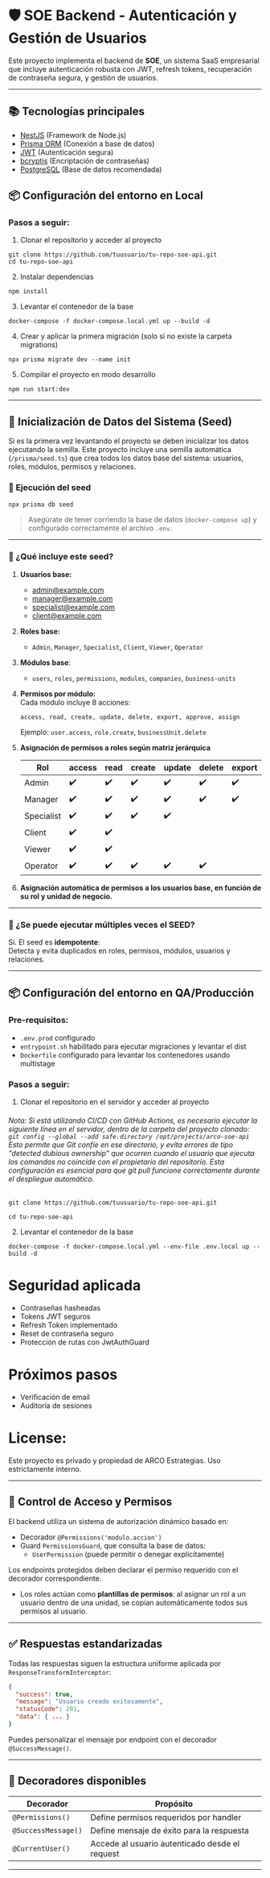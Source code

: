 # 🛡️ SOE Backend - Autenticación y Gestión de Usuarios

Este proyecto implementa el backend de **SOE**, un sistema SaaS empresarial que incluye autenticación robusta con JWT, refresh tokens, recuperación de contraseña segura, y gestión de usuarios.

---

## 📚 Tecnologías principales

- [NestJS](https://nestjs.com/) (Framework de Node.js)
- [Prisma ORM](https://www.prisma.io/) (Conexión a base de datos)
- [JWT](https://jwt.io/) (Autenticación segura)
- [bcryptjs](https://github.com/dcodeIO/bcrypt.js) (Encriptación de contraseñas)
- [PostgreSQL](https://www.postgresql.org/) (Base de datos recomendada)

## 📦 Configuración del entorno en Local

### Pasos a seguir:

1. Clonar el repositorio y acceder al proyecto

```
git clone https://github.com/tuusuario/tu-repo-soe-api.git
cd tu-repo-soe-api
```

2. Instalar dependencias

```
npm install
```

3. Levantar el contenedor de la base

```
docker-compose -f docker-compose.local.yml up --build -d
```

4. Crear y aplicar la primera migración (solo si no existe la carpeta migrations)

```
npx prisma migrate dev --name init
```

5. Compilar el proyecto en modo desarrollo

```
npm run start:dev
```

---

## 🌱 Inicialización de Datos del Sistema (Seed)

Si es la primera vez levantando el proyecto se deben inicializar los datos ejecutando la semilla.
Este proyecto incluye una semilla automática (`/prisma/seed.ts`) que crea todos los datos base del sistema: usuarios, roles, módulos, permisos y relaciones.

### 🔧 Ejecución del seed

```bash
npx prisma db seed
```

> Asegúrate de tener corriendo la base de datos (`docker-compose up`) y configurado correctamente el archivo `.env`.

---

### 🧱 ¿Qué incluye este seed?

1. **Usuarios base:**

   - [admin@example.com](mailto:admin@example.com)
   - [manager@example.com](mailto:manager@example.com)
   - [specialist@example.com](mailto:specialist@example.com)
   - [client@example.com](mailto:client@example.com)

2. **Roles base:**

   - `Admin`, `Manager`, `Specialist`, `Client`, `Viewer`, `Operator`

3. **Módulos base**:

   - `users`, `roles`, `permissions`, `modules`, `companies`, `business-units`

4. **Permisos por módulo:**\
   Cada módulo incluye 8 acciones:

   ```
   access, read, create, update, delete, export, approve, assign
   ```

   Ejemplo: `user.access`, `role.create`, `businessUnit.delete`

5. **Asignación de permisos a roles según matriz jerárquica**

   | Rol        | access | read | create | update | delete | export | approve | assign |
   | ---------- | ------ | ---- | ------ | ------ | ------ | ------ | ------- | ------ |
   | Admin      | ✔️     | ✔️   | ✔️     | ✔️     | ✔️     | ✔️     | ✔️      | ✔️     |
   | Manager    | ✔️     | ✔️   | ✔️     | ✔️     | ✔️     | ✔️     | ✔️      |        |
   | Specialist | ✔️     | ✔️   | ✔️     | ✔️     |        |        |         |        |
   | Client     | ✔️     | ✔️   |        |        |        |        |         |        |
   | Viewer     | ✔️     | ✔️   |        |        |        |        |         |        |
   | Operator   | ✔️     | ✔️   | ✔️     | ✔️     | ✔️     |        |         |        |

6. **Asignación automática de permisos a los usuarios base, en función de su rol y unidad de negocio.**

---

### 🔄 ¿Se puede ejecutar múltiples veces el SEED?

Sí. El seed es **idempotente**:\
Detecta y evita duplicados en roles, permisos, módulos, usuarios y relaciones.

---

## 📦 Configuración del entorno en QA/Producción

### Pre-requisitos:

- `.env.prod` configurado
- `entrypoint.sh` habilitado para ejecutar migraciones y levantar el dist
- `Dockerfile` configurado para levantar los contenedores usando multistage

### Pasos a seguir:

1. Clonar el repositorio en el servidor y acceder al proyecto

###### Nota: Si está utilizando CI/CD con GitHub Actions, es necesario ejecutar la siguiente línea en el servidor, dentro de la carpeta del proyecto clonado: `git config --global --add safe.directory /opt/projects/arco-soe-api` Esto permite que Git confíe en ese directorio, y evita errores de tipo "detected dubious ownership" que ocurren cuando el usuario que ejecuta los comandos no coincide con el propietario del repositorio. Esta configuración es esencial para que git pull funcione correctamente durante el despliegue automático.

```
git clone https://github.com/tuusuario/tu-repo-soe-api.git

cd tu-repo-soe-api
```

2. Levantar el contenedor de la base

```
docker-compose -f docker-compose.local.yml --env-file .env.local up --build -d
```

# Seguridad aplicada

- Contraseñas hasheadas
- Tokens JWT seguros
- Refresh Token implementado
- Reset de contraseña seguro
- Protección de rutas con JwtAuthGuard

# Próximos pasos

- Verificación de email
- Auditoría de sesiones

# License:

Este proyecto es privado y propiedad de ARCO Estrategias. Uso estrictamente interno.

---

## 🔐 Control de Acceso y Permisos

El backend utiliza un sistema de autorización dinámico basado en:

- Decorador `@Permissions('modulo.accion')`
- Guard `PermissionsGuard`, que consulta la base de datos:
  - `UserPermission` (puede permitir o denegar explícitamente)

Los endpoints protegidos deben declarar el permiso requerido con el decorador correspondiente.

- Los roles actúan como **plantillas de permisos**: al asignar un rol a un usuario dentro de una unidad, se copian automáticamente todos sus permisos al usuario.

---

## ✅ Respuestas estandarizadas

Todas las respuestas siguen la estructura uniforme aplicada por `ResponseTransformInterceptor`:

```json
{
  "success": true,
  "message": "Usuario creado exitosamente",
  "statusCode": 201,
  "data": { ... }
}
```

Puedes personalizar el mensaje por endpoint con el decorador `@SuccessMessage()`.

---

## 📌 Decoradores disponibles

| Decorador           | Propósito                                      |
| ------------------- | ---------------------------------------------- |
| `@Permissions()`    | Define permisos requeridos por handler         |
| `@SuccessMessage()` | Define mensaje de éxito para la respuesta      |
| `@CurrentUser()`    | Accede al usuario autenticado desde el request |

---

